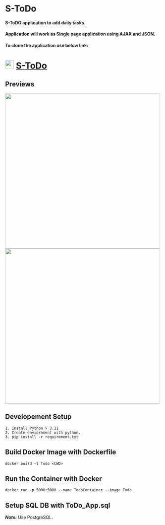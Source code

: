 # S-ToDo

#### S-ToDO application to add daily tasks.
#### Application will work as Single page application using AJAX and JSON.                                                                          
#### To clone the application use below link:
# <img src='https://github.com/shivau1208/S-ToDo/assets/102743170/eaf9cd13-edf7-498b-9018-57bc6e0b7407' width='28' /> [S-ToDo](https://github.com/shivau1208/S-ToDo.git)
## Previews                                                                                                                                    
<img src='https://github.com/shivau1208/S-ToDo/assets/102743170/ce078b10-8294-475e-8f71-97bbeffdf80d' width='500' /> <img src='https://github.com/shivau1208/S-ToDo/assets/102743170/563d8670-d5c4-4642-99ab-880901866656' width='500' />


## Developement Setup
```
1. Install Python > 3.11
2. Create enviornment with python.
3. pip install -r requirement.txt
```

## Build Docker Image with Dockerfile
```docker build -t Todo <CWD>```

## Run the Container with Docker
```
docker run -p 5000:5000 --name TodoContainer --image Todo
```

## Setup SQL DB with ToDo_App.sql
***Note:*** Use PostgreSQL.
